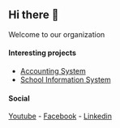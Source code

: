## Hi there 👋
Welcome to our organization

#### Interesting projects
- [Accounting System](https://nepexgroup.github.io/akaunt-doc/)
- [School Information System](https://github.com/nepexgroup/dsis-doc)

#### Social
[Youtube](https://www.youtube.com/@nepexgroup) -
[Facebook](https://www.facebook.com/nepexgroup/) -
[Linkedin](https://www.linkedin.com/company/nepexgroup)

<!--

**Here are some ideas to get you started:**

🙋‍♀️ A short introduction - what is your organization all about?
🌈 Contribution guidelines - how can the community get involved?
👩‍💻 Useful resources - where can the community find your docs? Is there anything else the community should know?
🍿 Fun facts - what does your team eat for breakfast?
🧙 Remember, you can do mighty things with the power of [Markdown](https://docs.github.com/github/writing-on-github/getting-started-with-writing-and-formatting-on-github/basic-writing-and-formatting-syntax)
-->
